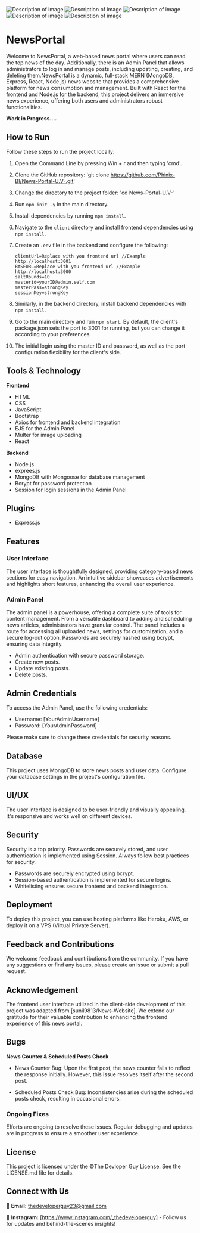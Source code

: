 <img src="sample/localhost_3001_.png" alt="Description of image">
<img src="sample/Login.png" alt="Description of image">
<img src="sample/Dashboard.png" alt="Description of image">
<img src="sample/ALL News.png" alt="Description of image">
<img src="sample/Setting.png" alt="Description of image">

# NewsPortal

Welcome to NewsPortal, a web-based news portal where users can read the top news of the day. Additionally, there is an Admin Panel that allows administrators to log in and manage posts, including updating, creating, and deleting them.NewsPortal is a dynamic, full-stack MERN (MongoDB, Express, React, Node.js) news website that provides a comprehensive platform for news consumption and management. Built with React for the frontend and Node.js for the backend, this project delivers an immersive news experience, offering both users and administrators robust functionalities.

<b>Work in Progress....</b>

## How to Run

Follow these steps to run the project locally:

1. Open the Command Line by pressing Win + r and then typing 'cmd'.
2. Clone the GitHub repository: 'git clone https://github.com/Phinix-BI/News-Portal-U.V-.git'
3. Change the directory to the project folder: 'cd News-Portal-U.V-'
4. Run `npm init -y` in the main directory.
5. Install dependencies by running `npm install`.
6. Navigate to the `client` directory and install frontend dependencies using `npm install`.
7. Create an `.env` file in the backend and configure the following:

   ```env
   clientUrl=Replace with you frontend url //Example http://localhost:3001
   BASEURL=Replace with you frontend url //Example http://localhost:3000
   saltRounds=10
   masterid=yourID@admin.self.com
   masterPass=strongKey
   sessionKey=strongKey

8. Similarly, in the backend directory, install backend dependencies with `npm install`.

9. Go to the main directory and run `npm start`. By default, the client's package.json sets the port to 3001 for running, but you can change it according to your preferences.

10. The initial login using the master ID and password, as well as the port configuration flexibility for the client's side.

## Tools & Technology

<b>Frontend</b>

- HTML
- CSS
- JavaScript
- Bootstrap
- Axios for frontend and backend integration
- EJS for the Admin Panel
- Multer for image uploading
- React

<b>Backend</b>

- Node.js
- exprees.js
- MongoDB with Mongoose for database management
- Bcrypt for password protection
- Session for login sessions in the Admin Panel

## Plugins

- Express.js

## Features

### User Interface
The user interface is thoughtfully designed, providing category-based news sections for easy navigation. An intuitive sidebar showcases advertisements and highlights short features, enhancing the overall user experience.

### Admin Panel
The admin panel is a powerhouse, offering a complete suite of tools for content management. From a versatile dashboard to adding and scheduling news articles, administrators have granular control. The panel includes a route for accessing all uploaded news, settings for customization, and a secure log-out option. Passwords are securely hashed using bcrypt, ensuring data integrity.

- Admin authentication with secure password storage.
- Create new posts.
- Update existing posts.
- Delete posts.

## Admin Credentials

To access the Admin Panel, use the following credentials:

- Username: [YourAdminUsername]
- Password: [YourAdminPassword]

Please make sure to change these credentials for security reasons.

## Database

This project uses MongoDB to store news posts and user data. Configure your database settings in the project's configuration file.

## UI/UX

The user interface is designed to be user-friendly and visually appealing. It's responsive and works well on different devices.

## Security

Security is a top priority. Passwords are securely stored, and user authentication is implemented using Session. Always follow best practices for security.

- Passwords are securely encrypted using bcrypt.
- Session-based authentication is implemented for secure logins.
- Whitelisting ensures secure frontend and backend integration.

## Deployment

To deploy this project, you can use hosting platforms like Heroku, AWS, or deploy it on a VPS (Virtual Private Server).

## Feedback and Contributions

We welcome feedback and contributions from the community. If you have any suggestions or find any issues, please create an issue or submit a pull request.

## Acknowledgement

The frontend user interface utilized in the client-side development of this project was adapted from [sunil9813/News-Website]. We extend our gratitude for their valuable contribution to enhancing the frontend experience of this news portal.

## Bugs

<b> News Counter & Scheduled Posts Check </b>

- News Counter Bug: Upon the first post, the news counter fails to reflect the response initially. However, this issue resolves itself after the second post.

- Scheduled Posts Check Bug: Inconsistencies arise during the scheduled posts check, resulting in occasional errors.

### Ongoing Fixes
Efforts are ongoing to resolve these issues. Regular debugging and updates are in progress to ensure a smoother user experience.

## License

This project is licensed under the ©The Devloper Guy License. See the LICENSE.md file for details.

## Connect with Us

📧 **Email:** thedeveloperguy23@gmail.com

📸 **Instagram:** [https://www.instagram.com/_thedeveloperguy] - Follow us for updates and behind-the-scenes insights!
